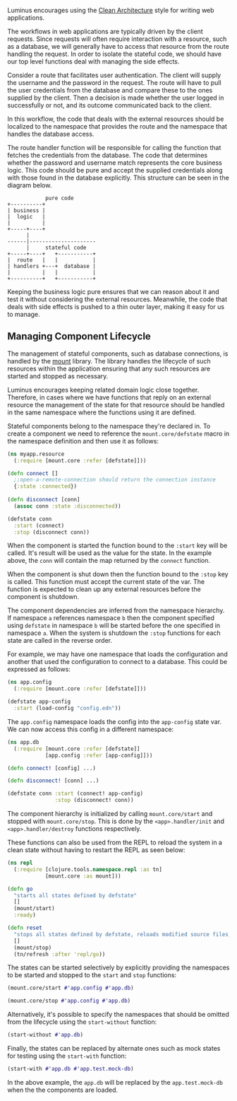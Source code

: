 
Luminus encourages using the [Clean Architecture](https://blog.8thlight.com/uncle-bob/2012/08/13/the-clean-architecture.html) style for writing web applications.

The workflows in web applications are typically driven by the client requests. Since requests will often require interaction with a resource, such as a database, we will generally have to access that resource from the route handling the request. In order to isolate the stateful code, we should have our top level functions deal with managing the side effects.

Consider a route that facilitates user authentication. The client will supply the username and the password in the request. The route will have to pull the user credentials from the database and compare these to the ones supplied by the client. Then a decision is made whether the user logged in successfully or not, and its outcome communicated back to the client.

In this workflow, the code that deals with the external resources should be localized to the namespace that provides the route and the namespace that handles the database access.

The route handler function will be responsible for calling the function that fetches the credentials from the database. The code that determines whether the password and username match represents the core business logic. This code should be pure and accept the supplied credentials along with those found in the database explicitly. This structure can be seen in the diagram below.

```
            pure code
+----------+
| business |
|  logic   |
|          |
+-----+----+
      |
------|---------------------
      |     stateful code
+-----+----+   +-----------+
|  route   |   |           |
| handlers +---+  database |
|          |   |           |
+----------+   +-----------+
```

Keeping the business logic pure ensures that we can reason about it and test it without considering the external resources. Meanwhile, the code that deals with side effects is pushed to a thin outer layer, making it easy for us to manage.

## Managing Component Lifecycle

The management of stateful components, such as database connections, is handled by the [mount](https://github.com/tolitius/mount) library.
The library handles the lifecycle of such resources within the application ensuring that any such resources are started
and stopped as necessary.

Luminus encourages keeping related domain logic close together. Therefore, in cases where we have functions that
reply on an external resource the management of the state for that resource should be handled in the same namespace
where the functions using it are defined.
 
Stateful components belong to the namespace they're declared in. To create a component we need to reference
the `mount.core/defstate` macro in the namespace definition and then use it as follows:

```clojure
(ns myapp.resource
  (:require [mount.core :refer [defstate]]))

(defn connect []
  ;;open-a-remote-connection should return the connection instance
  {:state :connected})
  
(defn disconnect [conn]
  (assoc conn :state :disconnected))

(defstate conn
  :start (connect)
  :stop (disconnect conn))
```

When the component is started the function bound to the `:start` key will be called. It's result will be used as the value
for the state. In the example above, the `conn` will contain the map returned by the `connect` function.

When the component is shut down then the function bound to the `:stop` key is called. This function must accept the
current state of the var. The function is expected to clean up any external resources before the component is
shutdown.

The component dependencies are inferred from the namespace hierarchy. If namespace `a` references namespace `b` then
the component specified using `defstate` in namespace `b` will be started before the one specified in namespace `a`.
When the system is shutdown the `:stop` functions for each state are called in the reverse order.

For example, we may have one namespace that loads the configuration and another that used the configuration to connect
to a database. This could be expressed as follows:

```clojure
(ns app.config
  (:require [mount.core :refer [defstate]]))

(defstate app-config
  :start (load-config "config.edn"))
```

The `app.config` namespace loads the config into the `app-config` state var. We can now access this config in a different
namespace:

```clojure
(ns app.db
  (:require [mount.core :refer [defstate]]
            [app.config :refer [app-config]]))

(defn connect! [config] ...)

(defn disconnect! [conn] ...)

(defstate conn :start (connect! app-config)
               :stop (disconnect! conn))
```

The component hierarchy is initialized by calling `mount.core/start` and stopped with `mount.core/stop`. This is done by the
 `<app>.handler/init` and `<app>.handler/destroy` functions respectively.

These functions can also be used from the REPL to reload the system in a clean state without having to restart the REPL
as seen below:

```clojure
(ns repl
  (:require [clojure.tools.namespace.repl :as tn]
            [mount.core :as mount]))

(defn go
  "starts all states defined by defstate"
  []
  (mount/start)
  :ready)

(defn reset
  "stops all states defined by defstate, reloads modified source files, and restarts the states"
  []
  (mount/stop)
  (tn/refresh :after 'repl/go))
```

The states can be started selectively by explicitly providing the namespaces to be started and stopped to the `start`
and `stop` functions:

```clojure
(mount.core/start #'app.config #'app.db)

(mount.core/stop #'app.config #'app.db)
```

Alternatively, it's possible to specify the namespaces that should be omitted from the lifecycle using the
`start-without` function:

```clojure
(start-without #'app.db)
```

Finally, the states can be replaced by alternate ones such as mock states for testing using the `start-with` function:

```clojure
(start-with #'app.db #'app.test.mock-db)
```

In the above example, the `app.db` will be replaced by the `app.test.mock-db` when the the components are loaded.


